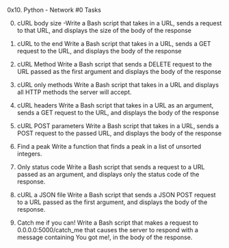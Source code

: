 0x10. Python - Network #0
Tasks

0. cURL body size
   -Write a Bash script that takes in a URL, sends a request to that URL, and displays the size of the body of the
   response

1. cURL to the end
   Write a Bash script that takes in a URL, sends a GET request to the URL, and displays the body of the response
2. cURL Method
   Write a Bash script that sends a DELETE request to the URL passed as the first argument and displays the body of the
   response
3. cURL only methods
   Write a Bash script that takes in a URL and displays all HTTP methods the server will accept.
4. cURL headers
   Write a Bash script that takes in a URL as an argument, sends a GET request to the URL, and displays the body of the
   response
5. cURL POST parameters
   Write a Bash script that takes in a URL, sends a POST request to the passed URL, and displays the body of the
   response
6. Find a peak
   Write a function that finds a peak in a list of unsorted integers.
7. Only status code
   Write a Bash script that sends a request to a URL passed as an argument, and displays only the status code of the
   response.
8. cURL a JSON file
   Write a Bash script that sends a JSON POST request to a URL passed as the first argument, and displays the body of
   the response.
9. Catch me if you can!
   Write a Bash script that makes a request to 0.0.0.0:5000/catch_me that causes the server to respond with a message
   containing You got me!, in the body of the response.